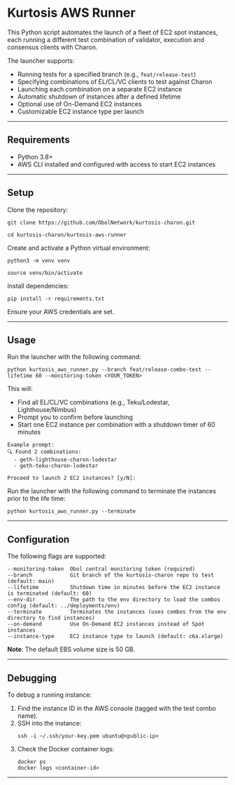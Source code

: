 # Kurtosis AWS Runner

This Python script automates the launch of a fleet of EC2 spot instances, each running a different test combination of validator, execution and consensus clients with Charon.

The launcher supports:
- Running tests for a specified branch (e.g., `feat/release-test`)
- Specifying combinations of EL/CL/VC clients to test against Charon
- Launching each combination on a separate EC2 instance
- Automatic shutdown of instances after a defined lifetime
- Optional use of On-Demand EC2 instances
- Customizable EC2 instance type per launch

---

## Requirements

- Python 3.8+
- AWS CLI installed and configured with access to start EC2 instances

---

## Setup

Clone the repository:
```
git clone https://github.com/ObolNetwork/kurtosis-charon.git

cd kurtosis-charon/kurtosis-aws-runner
```
Create and activate a Python virtual environment:
```
python3 -m venv venv

source venv/bin/activate
```
Install dependencies:
```
pip install -r requirements.txt
```
Ensure your AWS credentials are set.

---

## Usage

Run the launcher with the following command:
```
python kurtosis_aws_runner.py --branch feat/release-combo-test --lifetime 60 --monitoring-token <YOUR_TOKEN>
```
This will:
- Find all EL/CL/VC combinations (e.g., Teku/Lodestar, Lighthouse/Nimbus)
- Prompt you to confirm before launching
- Start one EC2 instance per combination with a shutdown timer of 60 minutes

```
Example prompt:
🔍 Found 2 combinations:
  - geth-lighthouse-charon-lodestar
  - geth-teku-charon-lodestar

Proceed to launch 2 EC2 instances? [y/N]:
```

Run the launcher with the following command to terminate the instances prior to the life time:
```
python kurtosis_aws_runner.py --terminate
```
---

## Configuration

The following flags are supported:
```
--monitoring-token  Obol central monitoring token (required)
--branch            Git branch of the kurtosis-charon repo to test (default: main)
--lifetime          Shutdown time in minutes before the EC2 instance is terminated (default: 60)
--env-dir           The path to the env directory to load the combos config (default: ../deployments/env)
--terminate         Terminates the instances (uses combos from the env directory to find instances)
--on-demand         Use On-Demand EC2 instances instead of Spot instances
--instance-type     EC2 instance type to launch (default: c6a.xlarge)
```

**Note**: The default EBS volume size is 50 GB.

---

## Debugging

To debug a running instance:
1. Find the instance ID in the AWS console (tagged with the test combo name).
2. SSH into the instance:
   ```
   ssh -i ~/.ssh/your-key.pem ubuntu@<public-ip>
   ```
3. Check the Docker container logs:
   ```
   docker ps
   docker logs <container-id>
   ```
---
